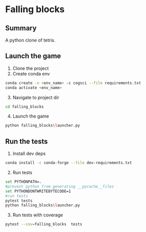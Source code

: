 # Falling blocks

## Summary

A python clone of tetris.

## Launch the game
1. Clone the project
2. Create conda env
```bash
conda create -n <env_name> -c cogsci --file requirements.txt
conda activate <env_name>
```
3. Navigate to project dir
```bash
cd falling_blocks
```
4. Launch the game
```bash
python falling_blocks\launcher.py
```

## Run the tests
1. Install dev deps
```bash
conda install -c conda-forge --file dev-requirements.txt
```
2. Run tests
```bash
set PYTHONPATH=.
#prevent python from generating __pycache__files
set PYTHONDONTWRITEBYTECODE=1
#run tests
pytest tests
python falling_blocks\launcher.py
```
3. Run tests with coverage
```bash
pytest --cov=falling_blocks  tests
```